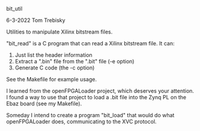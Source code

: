 bit_util

6-3-2022  Tom Trebisky

Utilities to manipulate Xilinx bitstream files.

"bit_read" is a C program that can read a Xilinx bitstream file.
It can:

1. Just list the header information
2. Extract a ".bin" file from the ".bit" file (-e option)
3. Generate C code (the -c option)

See the Makefile for example usage.

I learned from the openFPGALoader project, which deserves your attention.
I found a way to use that project to load a .bit file into the Zynq PL on
the Ebaz board (see my Makefile).

Someday I intend to create a program "bit_load" that would do what
openFPGALoader does, communicating to the XVC protocol.
